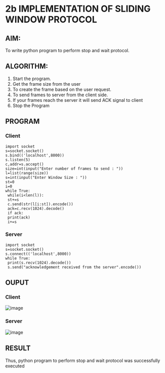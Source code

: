 # 2b IMPLEMENTATION OF SLIDING WINDOW PROTOCOL
## AIM:
To write python program to perform stop and wait protocol.
## ALGORITHM:
1. Start the program.
2. Get the frame size from the user
3. To create the frame based on the user request.
4. To send frames to server from the client side.
5. If your frames reach the server it will send ACK signal to client
6. Stop the Program
## PROGRAM
### Client
```
import socket
s=socket.socket()
s.bind(('localhost',8000))
s.listen(5)
c,addr=s.accept()
size=int(input("Enter number of frames to send : "))
l=list(range(size))
s=int(input("Enter Window Size : "))
st=0
i=0
while True:
 while(i<len(l)):
 st+=s
 c.send(str(l[i:st]).encode())
 ack=c.recv(1024).decode()
 if ack:
 print(ack)
 i+=s
```
### Server
```
import socket
s=socket.socket()
s.connect(('localhost',8000))
while True: 
 print(s.recv(1024).decode())
 s.send("acknowledgement received from the server".encode())
```
## OUPUT
### Client
![image](https://github.com/GnanendranN/2b_SLIDING_WINDOW_PROTOCOL/assets/138955207/e8876905-134c-4280-8508-763a9bb2d338)
### Server
![image](https://github.com/GnanendranN/2b_SLIDING_WINDOW_PROTOCOL/assets/138955207/663a56de-0228-4e4c-961a-ce571053c231)

## RESULT
Thus, python program to perform stop and wait protocol was successfully executed
